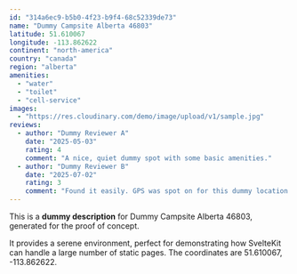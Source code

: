 ```yaml
---
id: "314a6ec9-b5b0-4f23-b9f4-68c52339de73"
name: "Dummy Campsite Alberta 46803"
latitude: 51.610067
longitude: -113.862622
continent: "north-america"
country: "canada"
region: "alberta"
amenities:
  - "water"
  - "toilet"
  - "cell-service"
images:
  - "https://res.cloudinary.com/demo/image/upload/v1/sample.jpg"
reviews:
  - author: "Dummy Reviewer A"
    date: "2025-05-03"
    rating: 4
    comment: "A nice, quiet dummy spot with some basic amenities."
  - author: "Dummy Reviewer B"
    date: "2025-07-02"
    rating: 3
    comment: "Found it easily. GPS was spot on for this dummy location."
---
```


This is a **dummy description** for Dummy Campsite Alberta 46803, generated for the proof of concept.

It provides a serene environment, perfect for demonstrating how SvelteKit can handle a large number of static pages. The coordinates are 51.610067, -113.862622.
